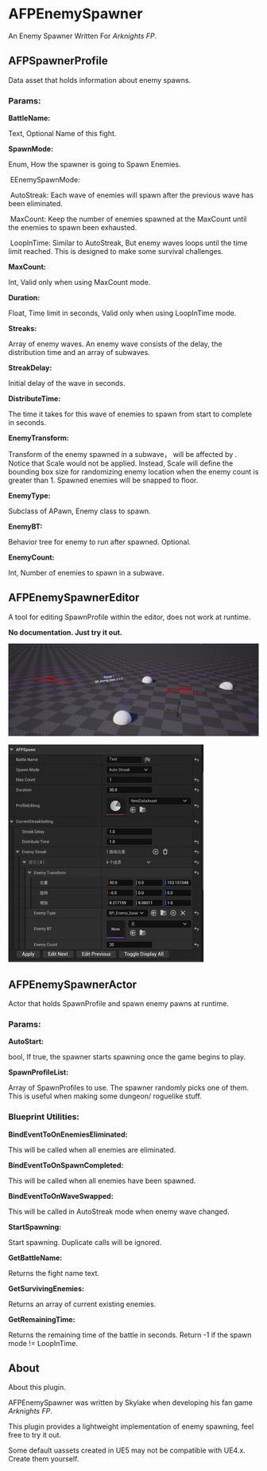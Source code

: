 # AFPEnemySpawner

An Enemy Spawner Written For *Arknights FP*.

## AFPSpawnerProfile

Data asset that holds information about enemy spawns.

### Params:

**BattleName:**

Text, Optional Name of this fight.

**SpawnMode:**

Enum, How the spawner is going to Spawn Enemies.

​	EEnemySpawnMode:

​		AutoStreak: Each wave of enemies will spawn after the previous wave has been eliminated.

​		MaxCount: Keep the number of enemies spawned at the MaxCount until the enemies to spawn been exhausted.

​		LoopInTime: Similar to AutoStreak, But enemy waves loops until the time limit reached. This is designed to make some survival challenges.

**MaxCount:**

Int, Valid only when using MaxCount mode.

**Duration:**

Float, Time limit in seconds, Valid only when using LoopInTime mode.

**Streaks:**

Array of enemy waves. An enemy wave consists of the delay, the distribution time and an array of subwaves.

**StreakDelay:**

Initial delay of the wave in seconds.

**DistributeTime:**

The time it takes for this wave of enemies to spawn from start to complete in seconds.

**EnemyTransform:**

Transform of the enemy spawned in a subwave， will be affected by . Notice that Scale would not be applied. Instead, Scale will define the bounding box size for randomizing enemy location when the enemy count is greater than 1. Spawned enemies will be snapped to floor.

**EnemyType:**

Subclass of APawn, Enemy class to spawn.

**EnemyBT:**

Behavior tree for enemy to run after spawned. Optional.

**EnemyCount:**

Int, Number of enemies to spawn in a subwave.



## AFPEnemySpawnerEditor

A tool for editing SpawnProfile within the editor, does not work at runtime.

**No documentation. Just try it out.**

![Scrshot](IMG/Snipaste_2023-03-17_04-39-16.png)

<img src="IMG/Snipaste_2023-03-17_04-40-26.png" alt="Scrshot" style="zoom:50%;" />

## AFPEnemySpawnerActor

Actor that holds SpawnProfile and spawn enemy pawns at runtime.

### Params:

**AutoStart:**

bool, If true, the spawner starts spawning once the game begins to play.

**SpawnProfileList:**

Array of SpawnProfiles to use. The spawner randomly picks one of them. This is useful when making some dungeon/ roguelike stuff.

### Blueprint Utilities:

**BindEventToOnEnemiesEliminated:**

This will be called when all enemies are eliminated.

**BindEventToOnSpawnCompleted:**

This will be called when all enemies have been spawned.

**BindEventToOnWaveSwapped:**

This will be called in AutoStreak mode when enemy wave changed.

**StartSpawning:**

Start spawning. Duplicate calls will be ignored.

**GetBattleName:**

Returns the fight name text.

**GetSurvivingEnemies:**

Returns an array of current existing enemies.

**GetRemainingTime:**

Returns the remaining time of the battle in seconds. Return -1 if the spawn mode != LoopInTime.



## About

About this plugin.

AFPEnemySpawner was written by Skylake when developing his fan game *Arknights FP*.

This plugin provides a lightweight implementation of enemy spawning, feel free to try it out.

Some default uassets created in UE5 may not be compatible with UE4.x. Create them yourself.

